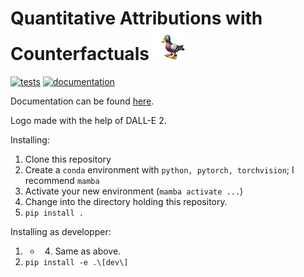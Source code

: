 # Quantitative Attributions with Counterfactuals <img src="docs/source/assets/quac.png" alt="Logo" width="50" height="auto" />

[![tests](https://github.com/funkelab/quac/actions/workflows/tests.yaml/badge.svg)](https://github.com/funkelab/quac/actions/workflows/tests.yaml)
[![documentation](https://github.com/funkelab/quac/actions/workflows/deploy-docs.yaml/badge.svg)](https://github.com/funkelab/quac/actions/workflows/deploy-docs.yaml)

Documentation can be found [here](https://funkelab.github.io/quac/).

Logo made with the help of DALL-E 2.

Installing:
1. Clone this repository
2. Create a `conda` environment with `python, pytorch, torchvision`; I recommend `mamba`
3. Activate your new environment (`mamba activate ...`)
4. Change into the directory holding this repository.
5. `pip install .`

Installing as developper:
1. - 4. Same as above.
5. `pip install -e .\[dev\]`
